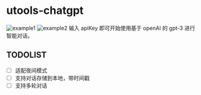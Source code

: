# utools-chatgpt

![example1](https://raw.githubusercontent.com/LiuTianjie/utools-chatgpt/main/src/assets/example1.png)
![example2](https://raw.githubusercontent.com/LiuTianjie/utools-chatgpt/main/src/assets/example2.png)
输入 apiKey 即可开始使用基于 openAI 的 gpt-3 进行智能对话。

## TODOLIST

- [ ] 适配夜间模式
- [ ] 支持对话存储到本地，带时间戳
- [ ] 支持多轮对话
